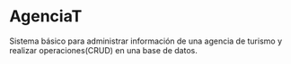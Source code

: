 # AgenciaT
Sistema básico para administrar información de una agencia de turismo y realizar operaciones(CRUD) en una base de datos.
